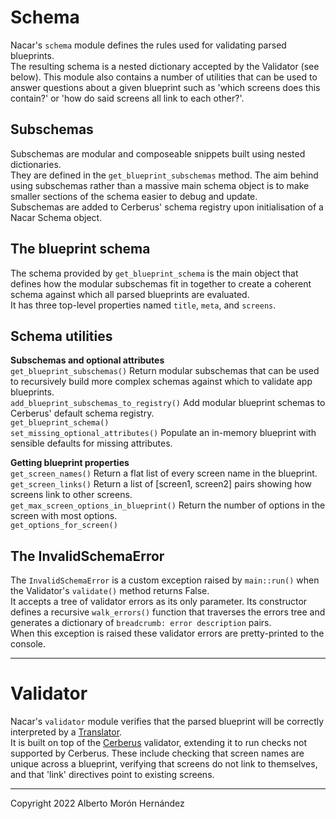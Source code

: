 # Schema

Nacar's `schema` module defines the rules used for validating parsed blueprints.  
The resulting schema is a nested dictionary accepted by the Validator (see below).
This module also contains a number of utilities that can be used to answer 
questions about a given blueprint such as 'which screens does this contain?' or 
'how do said screens all link to each other?'. 


## Subschemas
Subschemas are modular and composeable snippets built using nested dictionaries.  
They are defined in the `get_blueprint_subschemas` method. The aim behind using
subschemas rather than a massive main schema object is to make smaller sections
of the schema easier to debug and update.  
Subschemas are added to Cerberus' schema registry upon initialisation of a Nacar
Schema object.  


## The blueprint schema
The schema provided by `get_blueprint_schema` is the main object that defines 
how the modular subschemas fit in together to create a coherent schema against 
which all parsed blueprints are evaluated.  
It has three top-level properties named `title`, `meta`, and `screens`.  


## Schema utilities

**Subschemas and optional attributes**   
`get_blueprint_subschemas()` Return modular subschemas that can be used to recursively build more complex schemas against which to validate app blueprints.  
`add_blueprint_subschemas_to_registry()` Add modular blueprint schemas to Cerberus' default schema registry.  
`get_blueprint_schema()`  
`set_missing_optional_attributes()` Populate an in-memory blueprint with sensible defaults for missing attributes.  

**Getting blueprint properties**  
`get_screen_names()` Return a flat list of every screen name in the blueprint.  
`get_screen_links()` Return a list of [screen1, screen2] pairs showing how screens link to other screens.  
`get_max_screen_options_in_blueprint()` Return the number of options in the screen with most options.   
`get_options_for_screen()`  


## The InvalidSchemaError
The `InvalidSchemaError` is a custom exception raised by `main::run()` when the
Validator's `validate()` method returns False.  
It accepts a tree of validator errors as its only parameter. Its constructor
defines a recursive `walk_errors()` function that traverses the errors tree and
generates a dictionary of `breadcrumb: error description` pairs.  
When this exception is raised these validator errors are pretty-printed to the console.


---

# Validator

Nacar's `validator` module verifies that the parsed blueprint will be correctly 
interpreted by a [Translator](Translators.md).  
It is built on top of the [Cerberus](https://pypi.org/project/Cerberus/) 
validator, extending it to run checks not supported by Cerberus. These include 
checking that screen names are unique across a blueprint, verifying that screens
do not link to themselves, and that 'link' directives point to existing screens.


---
Copyright 2022 Alberto Morón Hernández  
